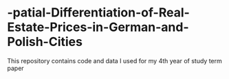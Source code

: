 # -patial-Differentiation-of-Real-Estate-Prices-in-German-and-Polish-Cities
This repository contains code and data I used for my 4th year of study term paper  

